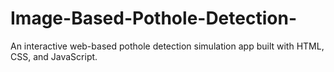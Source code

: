 # Image-Based-Pothole-Detection-
An interactive web-based pothole detection simulation app built with HTML, CSS, and JavaScript.
